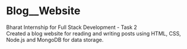 # Blog\_\_Website

Bharat Internship for Full Stack Development - Task 2
<br>
Created a blog website for reading and writing posts using HTML, CSS, Node.js and MongoDB for data storage.
